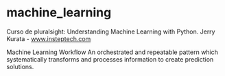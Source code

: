 # machine_learning
Curso de pluralsight: Understanding Machine Learning with Python.
Jerry Kurata - www.insteptech.com

Machine Learning Workflow
	An orchestrated and repeatable pattern which systematically transforms and processes information to create
prediction solutions.
